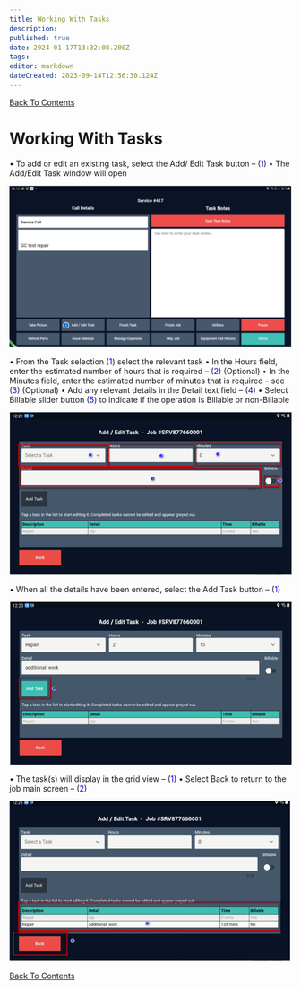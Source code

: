 ```yaml
---
title: Working With Tasks
description: 
published: true
date: 2024-01-17T13:32:08.200Z
tags: 
editor: markdown
dateCreated: 2023-09-14T12:56:30.124Z
---
```


[Back To Contents](.)
# <div id="test">Working With Tasks</div>

•	To add or edit an existing task, select the Add/ Edit Task button – (<span style="color:blue">1</span>)
•	The Add/Edit Task window will open

![mfs_26.png](/mfsassets/mfs_26.png)

•	From the Task selection (<span style="color:blue">1</span>) select the relevant task
•	In the Hours field, enter the estimated number of hours that is required – (<span style="color:blue">2</span>) (Optional)
•	In the Minutes field, enter the estimated number of minutes that is required – see (<span style="color:blue">3</span>) (Optional)
•	Add any relevant details in the Detail text field – (<span style="color:blue">4</span>)
•	Select Billable slider button (<span style="color:blue">5</span>) to indicate if the operation is Billable or non-Billable 

![mfs_27.png](/mfsassets/mfs_27.png)

•	When all the details have been entered, select the Add Task button – (<span style="color:blue">1</span>)

![mfs_28.png](/mfsassets/mfs_28.png)

•	The task(s) will display in the grid view – (<span style="color:blue">1</span>) 
•	Select Back to return to the job main screen – (<span style="color:blue">2</span>)

![mfs_29.png](/mfsassets/mfs_29.png)

[Back To Contents](.)
